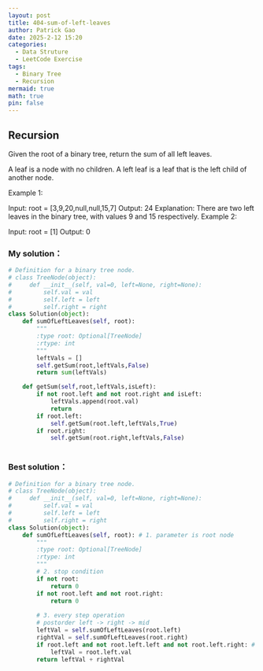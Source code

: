 ```yaml
---
layout: post
title: 404-sum-of-left-leaves
author: Patrick Gao
date: 2025-2-12 15:20
categories:
  - Data Struture
  - LeetCode Exercise
tags:
  - Binary Tree
  - Recursion
mermaid: true
math: true
pin: false
---
```

## Recursion
Given the root of a binary tree, return the sum of all left leaves.

A leaf is a node with no children. A left leaf is a leaf that is the left child of another node.

Example 1:

Input: root = [3,9,20,null,null,15,7]
Output: 24
Explanation: There are two left leaves in the binary tree, with values 9 and 15 respectively.
Example 2:

Input: root = [1]
Output: 0

### My solution：
```python
# Definition for a binary tree node.
# class TreeNode(object):
#     def __init__(self, val=0, left=None, right=None):
#         self.val = val
#         self.left = left
#         self.right = right
class Solution(object):
    def sumOfLeftLeaves(self, root):
        """
        :type root: Optional[TreeNode]
        :rtype: int
        """
        leftVals = []
        self.getSum(root,leftVals,False)
        return sum(leftVals)

    def getSum(self,root,leftVals,isLeft):
        if not root.left and not root.right and isLeft:
            leftVals.append(root.val)
            return
        if root.left:
            self.getSum(root.left,leftVals,True)
        if root.right:
            self.getSum(root.right,leftVals,False)
        
```

### Best solution：
```python
# Definition for a binary tree node.
# class TreeNode(object):
#     def __init__(self, val=0, left=None, right=None):
#         self.val = val
#         self.left = left
#         self.right = right
class Solution(object):
    def sumOfLeftLeaves(self, root): # 1. parameter is root node
        """
        :type root: Optional[TreeNode]
        :rtype: int
        """
        # 2. stop condition
        if not root:
            return 0
        if not root.left and not root.right:
            return 0
        
        # 3. every step operation  
        # postorder left -> right -> mid
        leftVal = self.sumOfLeftLeaves(root.left)
        rightVal = self.sumOfLeftLeaves(root.right)
        if root.left and not root.left.left and not root.left.right: # if the node is the left leaf
            leftVal = root.left.val
        return leftVal + rightVal
        
```
